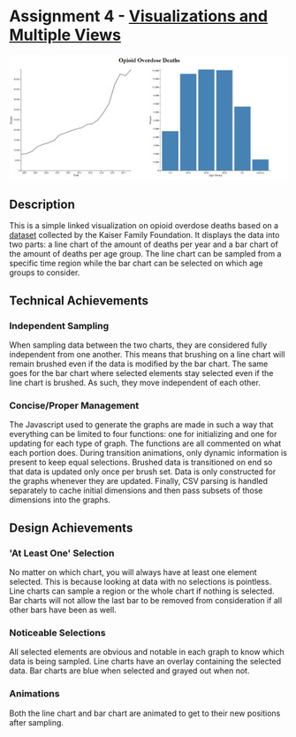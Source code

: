 # Assignment 4 - [Visualizations and Multiple Views](https://cs573.ashwork.net/04-multiple-views)

![Screenshot](./img/page.png)

## Description

This is a simple linked visualization on opioid overdose deaths based on a [dataset](https://www.kff.org/other/state-indicator/opioid-overdose-deaths-by-age-group/?activeTab=graph&currentTimeframe=0&startTimeframe=20&selectedDistributions=0-24--25-34--35-44--45-54--55--total&selectedRows=%7B%22states%22:%7B%22all%22:%7B%7D%7D%7D&sortModel=%7B%22colId%22:%22Location%22,%22sort%22:%22asc%22%7D) collected by the Kaiser Family Foundation. It displays the data into two parts: a line chart of the amount of deaths per year and a bar chart of the amount of deaths per age group. The line chart can be sampled from a specific time region while the bar chart can be selected on which age groups to consider.

## Technical Achievements

### Independent Sampling

When sampling data between the two charts, they are considered fully independent from one another. This means that brushing on a line chart will remain brushed even if the data is modified by the bar chart. The same goes for the bar chart where selected elements stay selected even if the line chart is brushed. As such, they move independent of each other.

### Concise/Proper Management

The Javascript used to generate the graphs are made in such a way that everything can be limited to four functions: one for initializing and one for updating for each type of graph. The functions are all commented on what each portion does. During transition animations, only dynamic information is present to keep equal selections. Brushed data is transitioned on end so that data is updated only once per brush set. Data is only constructed for the graphs whenever they are updated. Finally, CSV parsing is handled separately to cache initial dimensions and then pass subsets of those dimensions into the graphs.

## Design Achievements

### 'At Least One' Selection

No matter on which chart, you will always have at least one element selected. This is because looking at data with no selections is pointless. Line charts can sample a region or the whole chart if nothing is selected. Bar charts will not allow the last bar to be removed from consideration if all other bars have been as well.

### Noticeable Selections

All selected elements are obvious and notable in each graph to know which data is being sampled. Line charts have an overlay containing the selected data. Bar charts are blue when selected and grayed out when not.

### Animations

Both the line chart and bar chart are animated to get to their new positions after sampling.
